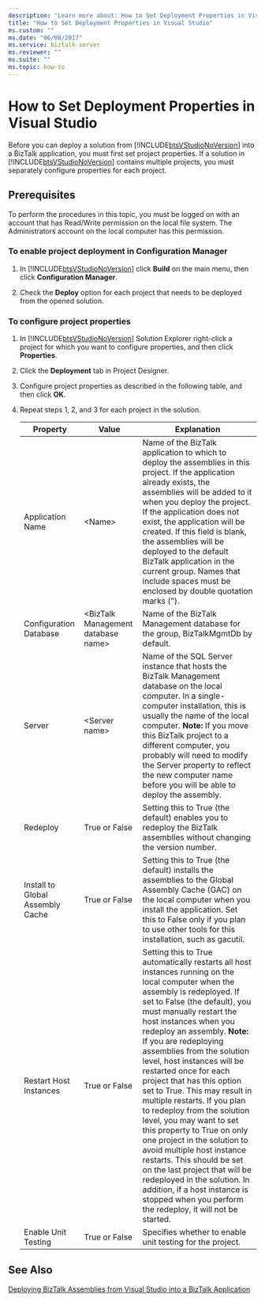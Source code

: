 ```yaml
---
description: "Learn more about: How to Set Deployment Properties in Visual Studio"
title: "How to Set Deployment Properties in Visual Studio"
ms.custom: ""
ms.date: "06/08/2017"
ms.service: biztalk-server
ms.reviewer: ""
ms.suite: ""
ms.topic: how-to
---
```

# How to Set Deployment Properties in Visual Studio
Before you can deploy a solution from [!INCLUDE[btsVStudioNoVersion](../includes/btsvstudionoversion-md.md)] into a BizTalk application, you must first set project properties. If a solution in [!INCLUDE[btsVStudioNoVersion](../includes/btsvstudionoversion-md.md)] contains multiple projects, you must separately configure properties for each project.  
  
## Prerequisites  
 To perform the procedures in this topic, you must be logged on with an account that has Read/Write permission on the local file system. The Administrators account on the local computer has this permission.  
  
### To enable project deployment in Configuration Manager  
  
1. In [!INCLUDE[btsVStudioNoVersion](../includes/btsvstudionoversion-md.md)] click **Build** on the main menu, then click **Configuration Manager**.  
  
2. Check the **Deploy** option for each project that needs to be deployed from the opened solution.  
  
### To configure project properties  
  
1. In [!INCLUDE[btsVStudioNoVersion](../includes/btsvstudionoversion-md.md)] Solution Explorer right-click a project for which you want to configure properties, and then click **Properties**.  
  
2. Click the **Deployment** tab in Project Designer.  
  
3. Configure project properties as described in the following table, and then click **OK**.  
  
4. Repeat steps 1, 2, and 3 for each project in the solution.  
  
   |Property|Value|Explanation|  
   |--------------|-----------|-----------------|  
   |Application Name|\<Name\>|Name of the BizTalk application to which to deploy the assemblies in this project. If the application already exists, the assemblies will be added to it when you deploy the project. If the application does not exist, the application will be created. If this field is blank, the assemblies will be deployed to the default BizTalk application in the current group. Names that include spaces must be enclosed by double quotation marks (").|  
   |Configuration Database|\<BizTalk Management database name\>|Name of the BizTalk Management database for the group, BizTalkMgmtDb by default.|  
   |Server|\<Server name\>|Name of the SQL Server instance that hosts the BizTalk Management database on the local computer. In a single-computer installation, this is usually the name of the local computer. **Note:**  If you move this BizTalk project to a different computer, you probably will need to modify the Server property to reflect the new computer name before you will be able to deploy the assembly.|  
   |Redeploy|True or False|Setting this to True (the default) enables you to redeploy the BizTalk assemblies without changing the version number.|  
   |Install to Global Assembly Cache|True or False|Setting this to True (the default) installs the assemblies to the Global Assembly Cache (GAC) on the local computer when you install the application. Set this to False only if you plan to use other tools for this installation, such as gacutil.|  
   |Restart Host Instances|True or False|Setting this to True automatically restarts all host instances running on the local computer when the assembly is redeployed. If set to False (the default), you must manually restart the host instances when you redeploy an assembly. **Note:**  If you are redeploying assemblies from the solution level, host instances will be restarted once for each project that has this option set to True. This may result in multiple restarts. If you plan to redeploy from the solution level, you may want to set this property to True on only one project in the solution to avoid multiple host instance restarts. This should be set on the last project that will be redeployed in the solution. In addition, if a host instance is stopped when you perform the redeploy, it will not be started.|  
   |Enable Unit Testing|True or False|Specifies whether to enable unit testing for the project.|  
  
## See Also  
 [Deploying BizTalk Assemblies from Visual Studio into a BizTalk Application](../core/deploying-biztalk-assemblies-from-visual-studio-into-a-biztalk-application.md)
